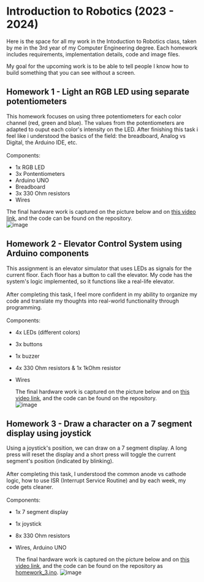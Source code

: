# Introduction to Robotics (2023 - 2024)
Here is the space for all my work in the Intoduction to Robotics class, taken by me in the 3rd year of my Computer Engineering degree. Each homework includes requirements, implementation details, code and image files.

My goal for the upcoming work is to be able to tell people I know how to build something that you can see without a screen.

## Homework 1 - Light an RGB LED using separate potentiometers
This homework focuses on using three potentiometers for each color channel (red, green and blue). The values from the potentiometers are adapted to ouput each color's intensity on the LED.
After finishing this task i feel like i understood the basics of the field: the breadboard, Analog vs Digital, the Arduino IDE, etc.
<br> <br>
Components:
  - 1x RGB LED
  - 3x Pontentiometers
  - Arduino UNO
  - Breadboard
  - 3x 330 Ohm resistors
  - Wires

The final hardware work is captured on the picture below and on [this video link](https://youtu.be/odYh3JC_jyA?si=RXHRvevwee9fD3rG), and the code can be found on the repository. 
<br>
![image](https://github.com/stefanbrb10/introductiontorobotics/assets/35970743/0af54fdd-1940-4970-a4af-ea1c8e126ec9)

## Homework 2 - Elevator Control System using Arduino components
This assignment is an elevator simulator that uses LEDs as signals for the current floor. Each floor has a button to call the elevator. My code has the system's logic implemented, so it functions like a real-life elevator.<br> <br> After completing this task, I feel more confident in my ability to organize my code and translate my thoughts into real-world functionality through programming.
<br><br>
Components:
- 4x LEDs (different colors)
- 3x buttons
- 1x buzzer
- 4x 330 Ohm resistors & 1x 1kOhm resistor
- Wires

  The final hardware work is captured on the picture below and on [this video link](https://youtube.com/shorts/i1zYdx4s9Cg?feature=share), and the code can be found on the repository.
  <br>
  ![image](https://github.com/stefanbrb10/introductiontorobotics/assets/35970743/888d47f4-f7b1-465b-a961-61a462445321)

## Homework 3 - Draw a character on a 7 segment display using joystick
Using a joystick's position, we can draw on a 7 segment display. A long press will reset the display and a short press will toggle the current segment's position (indicated by blinking). <br><br>
After completing this task, I understood the common anode vs cathode logic, how to use ISR (Interrupt Service Routine) and by each week, my code gets cleaner.
<br> <br>
Components:
- 1x 7 segment display
- 1x joystick
- 8x 330 Ohm resistors
- Wires, Arduino UNO

  The final hardware work is captured on the picture below and on [this video link](https://www.youtube.com/watch?v=Km1vf0I4Pb0), and the code can be found on the repository as [homework_3.ino](https://github.com/stefanbrb10/introductiontorobotics/blob/main/homework_3.ino).
![image](https://github.com/stefanbrb10/introductiontorobotics/assets/35970743/13bf82e2-d57e-4298-a8d6-e794f54ce552)


